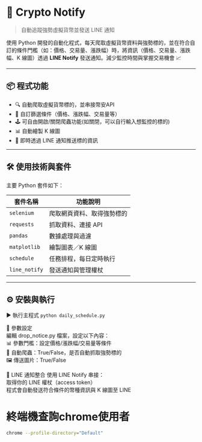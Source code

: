 # 🚀 Crypto Notify  
> 自動追蹤強勢虛擬貨幣並發送 LINE 通知

使用 Python 開發的自動化程式，每天爬取虛擬貨幣資料與強勢標的，並在符合自訂的條件門檻（如：價格、交易量、漲跌幅）時，將資訊（價格、交易量、漲跌幅、K 線圖）透過 **LINE Notify** 發送通知。減少監控時間與掌握交易機會 📈

---

## 📦 程式功能

- 🔍 自動爬取虛擬貨幣標的，並串接幣安API
- 🎯 自訂篩選條件（價格、漲跌幅、交易量等）
- 🕹️ 可自由開啟/關閉爬蟲功能(如關閉，可以自行輸入想監控的標的)
- 📊 自動繪製 K 線圖
- 📩 即時透過 LINE 通知推送標的資訊

---

## 🛠️ 使用技術與套件

主要 Python 套件如下：

| 套件名稱       | 功能說明                  |
|----------------|--------------------------|
| `selenium`     | 爬取網頁資料、取得強勢標的 |
| `requests`     | 抓取資料、連接 API        |
| `pandas`       | 數據處理與過濾            |
| `matplotlib`   | 繪製圖表／K 線圖          |
| `schedule`     | 任務排程，每日定時執行     |
| `line_notify`  | 發送通知與管理權杖         |

---

## ⚙️ 安裝與執行

▶️ 執行主程式
```python daily_schedule.py ```

🧩 參數設定  
編輯 drop_notice.py 檔案，設定以下內容：    
📊 參數門檻：設定價格/漲跌幅/交易量等條件  
🔄 自動爬蟲：True/False，是否自動抓取強勢標的  
🖼️ 傳送圖片：True/False  

💬 LINE 通知整合
使用 LINE Notify 串接：  
取得你的 LINE 權杖（access token）  
程式會自動發送符合條件的幣種資訊與 K 線圖至 LINE  

# 終端機查詢chrome使用者
```bash
chrome --profile-directory="Default"



